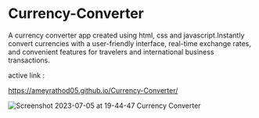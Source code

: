 # Currency-Converter
A currency converter app created using html, css and javascript.Instantly convert currencies with a user-friendly interface, real-time exchange rates, and convenient features for travelers and international business transactions.


active link :

https://ameyrathod05.github.io/Currency-Converter/

![Screenshot 2023-07-05 at 19-44-47 Currency Converter](https://github.com/AmeyRathod05/Currency-Converter/assets/127238907/34773742-b42d-46e3-af19-3cc3fec6805c)
